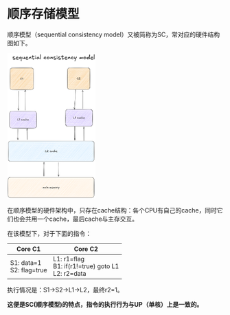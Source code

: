 # 顺序存储模型

顺序模型（sequential consistency model）又被简称为SC，常对应的硬件结构图如下。

<img src="./assets/SC.png" alt="SC" style="zoom:33%;" />

在顺序模型的硬件架构中，只存在cache结构：各个CPU有自己的cache，同时它们也会共用一个cache，最后cache与主存交互。

在该模型下，对于下面的指令：

| Core C1                       | Core C2                                                    |
| ----------------------------- | ---------------------------------------------------------- |
| S1: data=1<br />S2: flag=true | L1: r1=flag<br />B1: if(r1!=true) goto L1<br />L2: r2=data |

执行情况是：S1->S2->L1->L2，最终r2=1。

**这便是SC(顺序模型)的特点，指令的执行行为与UP（单核）上是一致的。**

